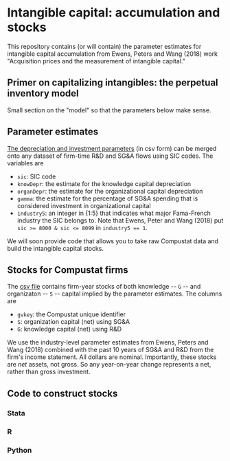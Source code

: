 # Intangible capital: accumulation and stocks

This repository contains (or will contain) the parameter estimates for intangible capital accumulation from Ewens, Peters and Wang (2018) work "Acquisition prices and the measurement of intangible capital."  

## Primer on capitalizing intangibles: the perpetual inventory model

Small section on the "model" so that the parameters below make sense.

## Parameter estimates

[The depreciation and investment parameters](https://github.com/michaelewens/intangible_capital/blob/master/capital_accum_parameters.csv) (in csv form) can be merged onto any dataset of firm-time R&D and SG&A flows using SIC codes.  The variables are
* `sic`: SIC code
* `knowDepr`: the estimate for the knowledge capital depreciation
* `organDepr`: the estimate for the organizational capital depreciation
* `gamma`: the estimate for the percentage of SG&A spending that is considered investment in organizational capital
* `industry5`: an integer in {1:5} that indicates what major Fama-French industry the SIC belongs to.  Note that Ewens, Peter and Wang (2018) put `sic >= 8000 & sic <= 8099` in `industry5 == 1`. 

We will soon provide code that allows you to take raw Compustat data and build the intangible capital stocks.  

## Stocks for Compustat firms

The [csv file](https://github.com/michaelewens/intangible_capital/blob/master/intangible_stocks.csv) contains firm-year stocks of both knowledge -- `G` -- and organizaton -- `S` -- capital implied by the parameter estimates.  The columns are

* `gvkey`: the Compustat unique identifier
* `S`: organization capital (net) using SG&A 
* `G`: knowledge capital (net) using R&D

We use the industry-level parameter estimates from Ewens, Peters and Wang (2018) combined with the past 10 years of SG&A and R&D from the firm's income statement.  All dollars are nominal.  Importantly, these stocks are _net_ assets, not gross.  So any year-on-year change represents a net, rather than gross investment.  

## Code to construct stocks

  ### Stata
  
  ### R
  
  
  ### Python
